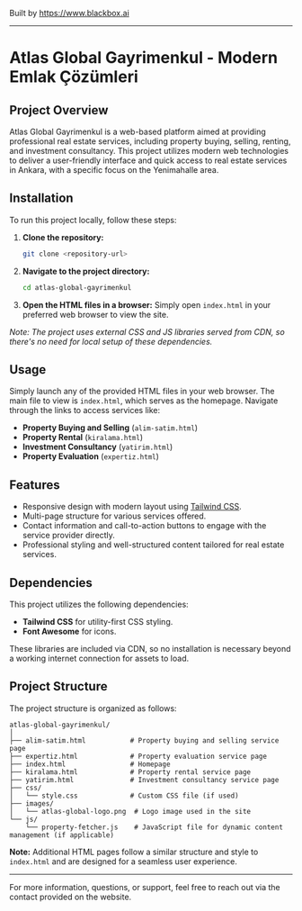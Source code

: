 
Built by https://www.blackbox.ai

---

# Atlas Global Gayrimenkul - Modern Emlak Çözümleri

## Project Overview
Atlas Global Gayrimenkul is a web-based platform aimed at providing professional real estate services, including property buying, selling, renting, and investment consultancy. This project utilizes modern web technologies to deliver a user-friendly interface and quick access to real estate services in Ankara, with a specific focus on the Yenimahalle area.

## Installation
To run this project locally, follow these steps:

1. **Clone the repository:**
   ```bash
   git clone <repository-url>
   ```

2. **Navigate to the project directory:**
   ```bash
   cd atlas-global-gayrimenkul
   ```

3. **Open the HTML files in a browser:**
   Simply open `index.html` in your preferred web browser to view the site.

*Note: The project uses external CSS and JS libraries served from CDN, so there's no need for local setup of these dependencies.*

## Usage
Simply launch any of the provided HTML files in your web browser. The main file to view is `index.html`, which serves as the homepage. Navigate through the links to access services like:
- **Property Buying and Selling** (`alim-satim.html`)
- **Property Rental** (`kiralama.html`)
- **Investment Consultancy** (`yatirim.html`)
- **Property Evaluation** (`expertiz.html`)

## Features
- Responsive design with modern layout using [Tailwind CSS](https://tailwindcss.com/).
- Multi-page structure for various services offered.
- Contact information and call-to-action buttons to engage with the service provider directly.
- Professional styling and well-structured content tailored for real estate services.

## Dependencies
This project utilizes the following dependencies:
- **Tailwind CSS** for utility-first CSS styling.
- **Font Awesome** for icons.

These libraries are included via CDN, so no installation is necessary beyond a working internet connection for assets to load.

## Project Structure
The project structure is organized as follows:

```
atlas-global-gayrimenkul/
│
├── alim-satim.html           # Property buying and selling service page
├── expertiz.html             # Property evaluation service page
├── index.html                # Homepage
├── kiralama.html             # Property rental service page
├── yatirim.html              # Investment consultancy service page
├── css/
│   └── style.css             # Custom CSS file (if used)
├── images/
│   └── atlas-global-logo.png  # Logo image used in the site
└── js/
    └── property-fetcher.js    # JavaScript file for dynamic content management (if applicable)
```

**Note:** Additional HTML pages follow a similar structure and style to `index.html` and are designed for a seamless user experience.

---

For more information, questions, or support, feel free to reach out via the contact provided on the website.